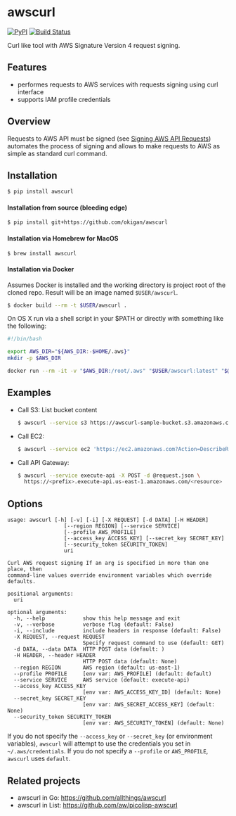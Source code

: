 # awscurl 
[![PyPI](https://img.shields.io/pypi/v/awscurl.svg)](https://pypi.python.org/pypi/awscurl)
[![Build Status](https://travis-ci.org/okigan/awscurl.svg?branch=master)](https://travis-ci.org/okigan/awscurl)

Curl like tool with AWS Signature Version 4 request signing.

## Features
  * performes requests to AWS services with requests signing using curl interface
  * supports IAM profile credentials


## Overview
Requests to AWS API must be signed (see [Signing AWS API Requests](http://docs.aws.amazon.com/general/latest/gr/signing_aws_api_requests.html))
automates the process of signing and allows to make requests to AWS as simple as standard curl command.


## Installation
  ```sh
  $ pip install awscurl
  ```
  
#### Installation from source (bleeding edge)
  ```sh
  $ pip install git+https://github.com/okigan/awscurl
  ```

#### Installation via Homebrew for MacOS
  ```sh
  $ brew install awscurl
  ```

#### Installation via Docker
Assumes Docker is installed and the working directory is project root of the cloned repo.  Result will be an image named `$USER/awscurl`.  

  ```sh
  $ docker build --rm -t $USER/awscurl .
  ```

On OS X run via a shell script in your $PATH or directly with something like the following:

  ```sh
#!/bin/bash

export AWS_DIR="${AWS_DIR:-$HOME/.aws}"
mkdir -p $AWS_DIR

docker run --rm -it -v "$AWS_DIR:/root/.aws" "$USER/awscurl:latest" "$@"
  ```

## Examples
* Call S3:
 List bucket content
  ```sh
  $ awscurl --service s3 https://awscurl-sample-bucket.s3.amazonaws.com
  ```

* Call EC2:
  ```sh
  $ awscurl --service ec2 'https://ec2.amazonaws.com?Action=DescribeRegions&Version=2013-10-15'
  ```

* Call API Gateway:
  ```sh
  $ awscurl --service execute-api -X POST -d @request.json \
    https://<prefix>.execute-api.us-east-1.amazonaws.com/<resource>
  ```

## Options
```
usage: awscurl [-h] [-v] [-i] [-X REQUEST] [-d DATA] [-H HEADER]
                  [--region REGION] [--service SERVICE]
                  [--profile AWS_PROFILE]
                  [--access_key ACCESS_KEY] [--secret_key SECRET_KEY]
                  [--security_token SECURITY_TOKEN]
                  uri

Curl AWS request signing If an arg is specified in more than one place, then
command-line values override environment variables which override defaults.

positional arguments:
  uri

optional arguments:
  -h, --help            show this help message and exit
  -v, --verbose         verbose flag (default: False)
  -i, --include         include headers in response (default: False)
  -X REQUEST, --request REQUEST
                        Specify request command to use (default: GET)
  -d DATA, --data DATA  HTTP POST data (default: )
  -H HEADER, --header HEADER
                        HTTP POST data (default: None)
  --region REGION       AWS region (default: us-east-1)
  --profile PROFILE     [env var: AWS_PROFILE] (default: default)
  --service SERVICE     AWS service (default: execute-api)
  --access_key ACCESS_KEY
                        [env var: AWS_ACCESS_KEY_ID] (default: None)
  --secret_key SECRET_KEY
                        [env var: AWS_SECRET_ACCESS_KEY] (default: None)
  --security_token SECURITY_TOKEN
                        [env var: AWS_SECURITY_TOKEN] (default: None)

```

If you do not specify the `--access_key` or `--secret_key`
(or environment variables), `awscurl` will attempt to use
the credentials you set in `~/.aws/credentials`. If you
do not specify a `--profile` or `AWS_PROFILE`, `awscurl`
uses `default`.


## Related projects
  * awscurl in Go: https://github.com/allthings/awscurl
  * awscurl in List: https://github.com/aw/picolisp-awscurl
